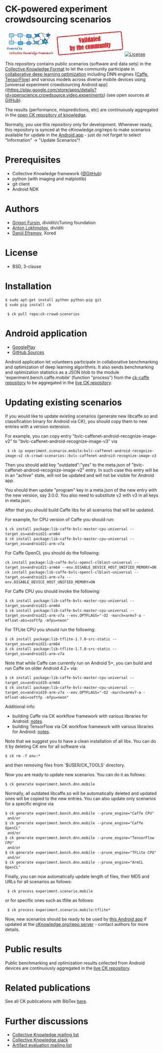 CK-powered experiment crowdsourcing scenarios
=============================================

[![logo](https://github.com/ctuning/ck-guide-images/blob/master/logo-powered-by-ck.png)](http://cKnowledge.org)
[![logo](https://github.com/ctuning/ck-guide-images/blob/master/logo-validated-by-the-community-simple.png)](http://cTuning.org)
[![License](https://img.shields.io/badge/License-BSD%203--Clause-blue.svg)](https://opensource.org/licenses/BSD-3-Clause)

This repository contains public scenarios (software and data sets) in the [Collective Knowledge Format](http://cKnowledge.org)
to let the community participate in [collaborative deep learning optimization](http://cKnowledge.org/ai)
including DNN engines ([Caffe](http://github.com/dividiti/ck-caffe),
[TensorFlow](http://github.com/ctuning/ck-tensorflow)) and various models
across diverse mobile devices using 
[universal experiment crowdsourcing Android app]((https://play.google.com/store/apps/details?id=openscience.crowdsource.video.experiments)
(see open sources at [GitHub](https://github.com/dividiti/crowdsource-video-experiments-on-android)).

The results (performance, mispredictions, etc) are continuously 
aggregated in the [open CK repository of knowledge](http://cKnowledge.org/repo).

Normally, you use this repository only for development. Whenever ready, this repository
is synced at the cKnowledge.org/repo to make scenarios available for update
in the [Android app](https://play.google.com/store/apps/details?id=openscience.crowdsource.video.experiments) -
just do not forget to select "Information" -> "Update Scenarios"!

Prerequisites
=============
* Collective Knowledge framework ([@GitHub](http://github.com/ctuning/ck))
* python (with imaging and matplotlib)
* git client
* Android NDK

Authors
=======

* [Grigori Fursin](http://fursin.net/research.html), dividiti/cTuning foundation
* [Anton Lokhmotov](https://www.hipeac.net/~anton), dividiti
* [Daniil Efremov](http://xored.com), Xored

License
=======
* BSD, 3-clause

Installation
============

```
$ sudo apt-get install python python-pip git
$ sudo pip install ck
```

```
 $ ck pull repo:ck-crowd-scenarios
```

Android application
===================

* [GooglePlay](https://play.google.com/store/apps/details?id=openscience.crowdsource.video.experiments)
* [GitHub Sources](https://github.com/dividiti/crowdsource-video-experiments-on-android)

Android application let volunteers participate in collaborative benchmarking and optimization
of deep learning algorithms. It also sends benchmarking and optimization statistics 
as a JSON blob to the module 'experiment.bench.caffe.mobile' (function "process") 
from the [ck-caffe repository](https://github.com/dividiti/ck-caffe) 
to be aggregated in the [live CK repository](http://cKnowledge.org/repo).

Updating existing scenarios
===========================

If you would like to update existing scenarios
(generate new libcaffe.so and classification binary for Android via CK),
you should copy them to new entries with a version extension.

For example, you can copy entry "bvlc-caffenet-android-recognize-image-v2"
to "bvlc-caffenet-android-recognize-image-v3" via
```
 $ ck cp experiment.scenario.mobile:bvlc-caffenet-android-recognize-image-v2 ck-crowd-scenarios::bvlc-caffenet-android-recognize-image-v3
```

Then you should add key "outdated":"yes" to the meta.json of
"bvlc-caffenet-android-recognize-image-v2" entry. In such case
this entry will be in an "achive" state, will not be updated
and will not be visible for Android app.

You should then update "program" key in a meta.json of the new entry 
with the new version, say 3.0.0.
You also need to substitute v2 with v3 in all keys in meta.json.

After that you should build Caffe libs for all scenarios that will be updated.

For example, for CPU version of Caffe you should run:
```
$ ck install package:lib-caffe-bvlc-master-cpu-universal --target_os=android21-arm64
$ ck install package:lib-caffe-bvlc-master-cpu-universal --target_os=android21-arm-v7a
```
For Caffe OpenCL you should do the following:
```
ck install package:lib-caffe-bvlc-opencl-clblast-universal --target_os=android21-arm64 --env.DISABLE_DEVICE_HOST_UNIFIED_MEMORY=ON
ck install package:lib-caffe-bvlc-opencl-clblast-universal --target_os=android21-arm-v7a --env.DISABLE_DEVICE_HOST_UNIFIED_MEMORY=ON
```
For Caffe CPU you should invoke the following:
```
$ ck install package:lib-caffe-bvlc-master-cpu-universal --target_os=android21-arm64
$ ck install package:lib-caffe-bvlc-master-cpu-universal --target_os=android21-arm-v7a --env.OPTFLAGS="-O2 -march=armv7-a -mfloat-abi=softfp -mfpu=neon"
```

For TFLite CPU you should run the following:
```
$ ck install package:lib-tflite-1.7.0-src-static --target_os=android21-arm64
$ ck install package:lib-tflite-1.7.0-src-static --target_os=android21-arm-v7a
```

Note that while Caffe can currently run on Android 5+, you can build and run Caffe on older Android 4.2+ via:
```
$ ck install package:lib-caffe-bvlc-master-cpu-universal --target_os=android19-arm64
$ ck install package:lib-caffe-bvlc-master-cpu-universal --target_os=android19-arm-v7a --env.OPTFLAGS="-O2 -march=armv7-a -mfloat-abi=softfp -mfpu=neon"
```

Additional info:
* building Caffe via CK workflow framework with various libraries for Android: [notes](https://github.com/dividiti/ck-caffe/wiki/Installation). 
* building TensorFlow via CK workflow framework with various libraries for Android: [notes](https://github.com/ctuning/ck-tensorflow). 

Note that we suggest you to have a clean installation of all libs. 
You can do it by deleting CK env for all software via
```
$ ck rm -f env:*
```
and then removing files from '$USER/CK_TOOLS' directory.

Now you are ready to update new scenarios. You can do it as follows:
```
$ ck generate experiment.bench.dnn.mobile
```

Normally, all outdated libcaffe.so will be automatically deleted and updated ones will be copied
to the new entries. You can also update only scenarios for a specific engine via
```
$ ck generate experiment.bench.dnn.mobile --prune_engine="Caffe CPU"
 and/or
$ ck generate experiment.bench.dnn.mobile --prune_engine="Caffe OpenCL"
 and/or
$ ck generate experiment.bench.dnn.mobile --prune_engine="TensorFlow CPU"
 and/or
$ ck generate experiment.bench.dnn.mobile --prune_engine="TFLite CPU"
 and/or
$ ck generate experiment.bench.dnn.mobile --prune_engine="ArmCL OpenCL"
```

Finally, you can now automatically update length of files, their MD5
and URLs for all scenarios as follows:

```
 $ ck process experiment.scenario.mobile
```

or for specific ones such as tflite as follows:
```
 $ ck process experiment.scenario.mobile:tflite*
```

Now, new scenarios should be ready to be used by [this Android app](https://play.google.com/store/apps/details?id=openscience.crowdsource.video.experiments) 
if updated at the [cKnowledge.org/repo server](http://cKnowledge.org/repo) - contact authors for more details.

Public results
==============

Public benchmarking and optimization results collected from Android devices
are continuously aggregated in the [live CK repository](http://cknowledge.org/dnn-crowd-benchmarking-results).

Related publications
====================

See all CK publications with BibTex [here](https://github.com/ctuning/ck/wiki/Publications).

Further discussions
===================

* [Collective Knowledge mailing list](http://groups.google.com/group/collective-knowledge)
* [Collective Knowledge slack](https://collective-knowledge.slack.com)
* [Artifact evaluation mailing list](http://groups.google.com/group/artifact-evaluation)
